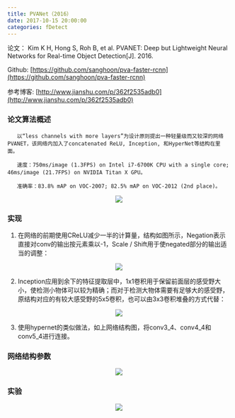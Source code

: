 ```yaml
---
title: PVANet（2016）
date: 2017-10-15 20:00:00
categories: fDetect
---
```


<script type="text/javascript" src="http://cdn.mathjax.org/mathjax/latest/MathJax.js?config=default"></script>

论文： Kim K H, Hong S, Roh B, et al. PVANET: Deep but Lightweight Neural Networks for Real-time Object Detection[J]. 2016.

Github: [https://github.com/sanghoon/pva-faster-rcnn](https://github.com/sanghoon/pva-faster-rcnn)

参考博客: [http://www.jianshu.com/p/362f2535adb0](http://www.jianshu.com/p/362f2535adb0)

### 论文算法概述

       以“less channels with more layers”为设计原则提出一种轻量级而又较深的网络PVANET，该网络内加入了concatenated ReLU, Inception, 和HyperNet等结构在里面。
	   
       速度：750ms/image (1.3FPS) on Intel i7-6700K CPU with a single core; 46ms/image (21.7FPS) on NVIDIA Titan X GPU。

       准确率：83.8% mAP on VOC-2007; 82.5% mAP on VOC-2012 (2nd place)。

<center><img src="{{ site.baseurl }}/images/pdDetect/pvanet1.png"></center>
	   
### 实现

   1. 在网络的前期使用CReLU减少一半的计算量，结构如图所示，Negation表示直接对conv的输出按元素乘以-1，Scale / Shift用于使negated部分的输出适当的调整：
   
   <center><img src="{{ site.baseurl }}/images/pdDetect/pvanet2.png"></center>
   
   2. Inception应用到余下的特征提取层中，1x1卷积用于保留前面层的感受野大小，使检测小物体可以较为精确；而对于检测大物体需要有足够大的感受野，原结构对应的有较大感受野的5x5卷积，也可以由3x3卷积堆叠的方式代替：
   
   <center><img src="{{ site.baseurl }}/images/pdDetect/pvanet3.png"></center>
   
   3. 使用hypernet的类似做法，如上网络结构图，将conv3_4、conv4_4和conv5_4进行连接。
   
### 网络结构参数

   <center><img src="{{ site.baseurl }}/images/pdDetect/pvanet4.png"></center>
   
### 实验

   <center><img src="{{ site.baseurl }}/images/pdDetect/pvanet5.png"></center>
